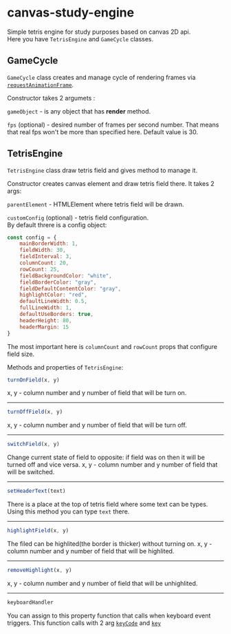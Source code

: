 # canvas-study-engine
Simple tetris engine for study purposes based on canvas 2D api.  
Here you have `TetrisEngine` and `GameCycle` classes.

## GameCycle
`GameCycle` class creates and manage cycle of rendering frames via [`requestAnimationFrame`](https://developer.mozilla.org/en-US/docs/Web/API/window/requestAnimationFrame).

Constructor takes 2 argumets : 

`gameObject` - is any object that has **render** method. 

`fps` (optional) - desired number of frames per second number. That means that real fps won't be more than specified here. Default value is 30.

## TetrisEngine
`TetrisEngine` class draw tetris field and gives method to manage it. 

Constructor creates canvas element and draw tetris field there. It takes 2 args: 

`parentElement` - HTMLElement where tetris field will be drawn.

`customConfig` (optional) - tetris field configuration.  
By default threre is a config object: 
```js
const config = {
    mainBorderWidth: 1,
    fieldWidth: 30,
    fieldInterval: 3,
    columnCount: 20,
    rowCount: 25,
    fieldBackgroundColor: "white",
    fieldBorderColor: "gray",
    fieldDefaultContentColor: "gray",
    highlightColor: "red",
    defaultLineWidth: 0.5,
    fullLineWidth: 1,
    defaultUseBorders: true,
    headerHeight: 80,
    headerMargin: 15
}
``` 
The most important here is `columnCount` and `rowCount` props that configure field size.

Methods and properties of `TetrisEngine`:  
```js
turnOnField(x, y)
```
x, y - column number and y number of field that will be turn on.

-------------------------------

```js
turnOffField(x, y)
```
x, y - column number and y number of field that will be turn off.

-------------------------------

```js
switchField(x, y)
```
Change current state of field to opposite: if field was on then it will be turned off and vice versa.
x, y - column number and y number of field that will be switched.

-------------------------------

```js
setHeaderText(text)
```
There is a place at the top of tetris field where some text can be types. Using this method you can type `text` there.

-------------------------------

```js
highlightField(x, y)
```
The filed can be highlited(the border is thicker) without turning on.
x, y - column number and y number of field that will be highlited.

-------------------------------

```js
removeHighlight(x, y)
```
x, y - column number and y number of field that will be unhighlited.

-------------------------------

```js
keyboardHandler
```
You can assign to this property function that calls when keyboard event triggers. This function calls with 2 arg [`keyCode`](https://developer.mozilla.org/en-US/docs/Web/API/KeyboardEvent/keyCode) and [`key`](https://developer.mozilla.org/en-US/docs/Web/API/KeyboardEvent/key)




